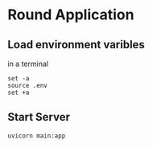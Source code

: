 # Round Application
## Load environment varibles
in a terminal
```
set -a
source .env
set +a
```

## Start Server
`uvicorn main:app`
